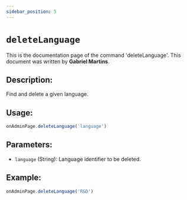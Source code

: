 ```yaml
---
sidebar_position: 5
---
```


# `deleteLanguage`

This is the documentation page of the command 'deleteLanguage'. This document was written by **Gabriel Martins**.

## Description:

Find and delete a given language.

## Usage:

```js
onAdminPage.deleteLanguage('language')
```

## Parameters:

- `language` (String): Language identifier to be deleted.

## Example:

```js
onAdminPage.deleteLanguage('R&D')
```